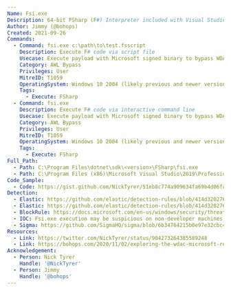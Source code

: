 ```yaml
---
Name: Fsi.exe
Description: 64-bit FSharp (F#) Interpreter included with Visual Studio and DotNet Core SDK.
Author: Jimmy (@bohops)
Created: 2021-09-26
Commands:
  - Command: fsi.exe c:\path\to\test.fsscript
    Description: Execute F# code via script file
    Usecase: Execute payload with Microsoft signed binary to bypass WDAC policies
    Category: AWL Bypass
    Privileges: User
    MitreID: T1059
    OperatingSystem: Windows 10 2004 (likely previous and newer versions as well)
    Tags:
      - Execute: FSharp
  - Command: fsi.exe
    Description: Execute F# code via interactive command line
    Usecase: Execute payload with Microsoft signed binary to bypass WDAC policies
    Category: AWL Bypass
    Privileges: User
    MitreID: T1059
    OperatingSystem: Windows 10 2004 (likely previous and newer versions as well)
    Tags:
      - Execute: FSharp
Full_Path:
  - Path: C:\Program Files\dotnet\sdk\<version>\FSharp\fsi.exe
  - Path: C:\Program Files (x86)\Microsoft Visual Studio\2019\Professional\Common7\IDE\CommonExtensions\Microsoft\FSharp\fsi.exe
Code_Sample:
  - Code: https://gist.github.com/NickTyrer/51eb8c774a909634fa69b4d06fc79ae1
Detection:
  - Elastic: https://github.com/elastic/detection-rules/blob/414d32027632a49fb239abb8fbbb55d3fa8dd861/rules/windows/defense_evasion_unusual_process_network_connection.toml
  - Elastic: https://github.com/elastic/detection-rules/blob/414d32027632a49fb239abb8fbbb55d3fa8dd861/rules/windows/defense_evasion_network_connection_from_windows_binary.toml
  - BlockRule: https://docs.microsoft.com/en-us/windows/security/threat-protection/windows-defender-application-control/microsoft-recommended-block-rules
  - IOC: Fsi.exe execution may be suspicious on non-developer machines
  - Sigma: https://github.com/SigmaHQ/sigma/blob/6b34764215b0e97e32cbc4c6325fc933d2695c3a/rules/windows/process_creation/proc_creation_win_lolbin_fsharp_interpreters.yml
Resources:
  - Link: https://twitter.com/NickTyrer/status/904273264385589248
  - Link: https://bohops.com/2020/11/02/exploring-the-wdac-microsoft-recommended-block-rules-part-ii-wfc-fsi/
Acknowledgement:
  - Person: Nick Tyrer
    Handle: '@NickTyrer'
  - Person: Jimmy
    Handle: '@bohops'
---
```

